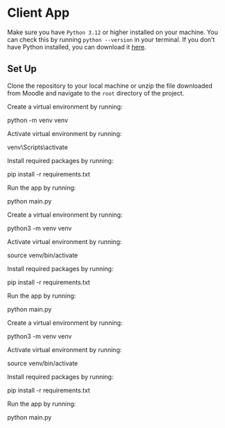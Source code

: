 # Client App



Make sure you have `Python 3.12` or higher installed on your machine. You can check this by running `python --version`
in your terminal.
If you don't have Python installed, you can download it [here](https://www.python.org/downloads/).

## Set Up

Clone the repository to your local machine or unzip the file downloaded from Moodle and navigate to the `root` directory
of the project.
<tabs group="system">
    <tab title="Windows" group-key="windows">
        <p>Create a virtual environment by running:</p>
        <code-block lang="bash">
            python -m venv venv
        </code-block>
        <p>Activate virtual environment by running:</p>
        <code-block lang="bash">
            venv\Scripts\activate
        </code-block>
        <p>Install required packages by running:</p>
        <code-block lang="bash">
            pip install -r requirements.txt
        </code-block>
        <p>Run the app by running:</p>
        <code-block lang="bash">
            python main.py
        </code-block>
    </tab>
    <tab title="Mac" group-key="mac">
        <p>Create a virtual environment by running:</p>
        <code-block lang="bash">
            python3 -m venv venv
        </code-block>
        <p>Activate virtual environment by running:</p>
        <code-block lang="bash">
            source venv/bin/activate
        </code-block>
        <p>Install required packages by running:</p>
        <code-block lang="bash">
            pip install -r requirements.txt
        </code-block>
        <p>Run the app by running:</p>
        <code-block lang="bash">
            python main.py
        </code-block>
    </tab>
    <tab title="Linux" group-key="linux">
        <p>Create a virtual environment by running:</p>
        <code-block lang="bash">
            python3 -m venv venv
        </code-block>
        <p>Activate virtual environment by running:</p>
        <code-block lang="bash">
            source venv/bin/activate
        </code-block>
        <p>Install required packages by running:</p>
        <code-block lang="bash">
            pip install -r requirements.txt
        </code-block>
        <p>Run the app by running:</p>
        <code-block lang="bash">
            python main.py
        </code-block>
    </tab>
</tabs>
